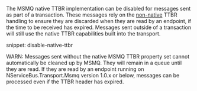 The MSMQ native TTBR implementation can be disabled for messages sent as part of a transaction. These messages rely on the [non-native](#non-native) TTBR handling to ensure they are discarded when they are read by an endpoint, if the time to be received has expired. Messages sent outside of a transaction will still use the native TTBR capabilities built into the transport.

snippet: disable-native-ttbr

WARN: Messages sent without the native MSMQ TTBR property set cannot automatically be cleaned up by MSMQ. They will remain in a queue until they are read. If they are read by an endpoint running on NServiceBus.Transport.Msmq version 1.0.x or below, messages can be processed even if the TTBR header has expired.